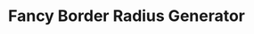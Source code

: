 ---
layout: bookmark
title: Fancy Border Radius Generator
tags:
  - Bookmarks
  - CSS
  - Tools
created: '2022-06-01T05:13:41.000Z'
link: https://9elements.github.io/fancy-border-radius
id: 552297039
image: https://9elements.github.io/fancy-border-radius/fancy-border-radius.png
---